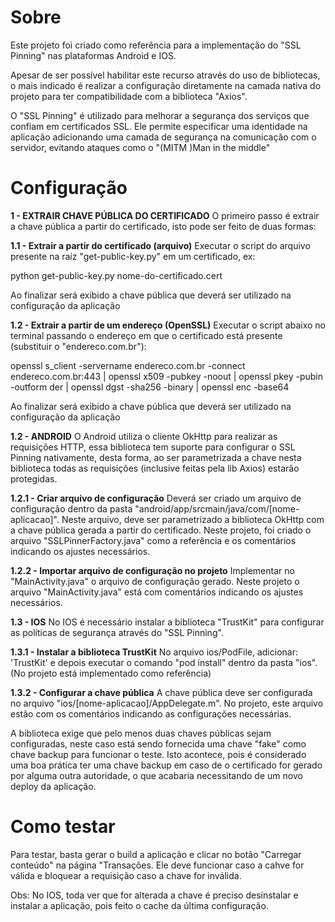 # Sobre

Este projeto foi criado como referência para a implementação do "SSL Pinning" nas plataformas Android e IOS.

Apesar de ser possível habilitar este recurso através do uso de bibliotecas, o mais indicado é realizar a configuração diretamente na camada nativa do projeto para ter compatibilidade com a biblioteca "Axios".

O "SSL Pinning" é utilizado para melhorar a segurança dos serviços que confiam em certificados SSL. Ele permite especificar uma identidade na aplicação adicionando uma camada de segurança na comunicação com o servidor, evitando ataques como o "(MITM )Man in the middle"

# Configuração
**1 - EXTRAIR CHAVE PÚBLICA DO CERTIFICADO**
O primeiro passo é extrair a chave pública a partir do certificado, isto pode ser feito de duas formas:

**1.1 -  Extrair a partir do certificado (arquivo)**
Executar o script do arquivo presente na raíz "get-public-key.py" em um certificado, ex:

python get-public-key.py nome-do-certificado.cert

Ao finalizar será exibido a chave pública que deverá ser utilizado na configuração da aplicação

**1.2 -  Extrair a partir de um endereço (OpenSSL)**
Executar o script abaixo no terminal passando o endereço em que o certificado está presente (substituir o "endereco.com.br"):

openssl s_client -servername endereco.com.br -connect endereco.com.br:443 | openssl x509 -pubkey -noout | openssl pkey -pubin -outform der | openssl dgst -sha256 -binary | openssl enc -base64

Ao finalizar será exibido a chave pública que deverá ser utilizado na configuração da aplicação


**1.2 - ANDROID**
O Android utiliza o cliente OkHttp para realizar as requisições HTTP, essa biblioteca tem suporte para configurar o SSL Pinning nativamente, desta forma, ao ser parametrizada a chave nesta biblioteca todas as requisições (inclusive feitas pela lib Axios) estarão protegidas.

**1.2.1 - Criar arquivo de configuração**
Deverá ser criado um arquivo de configuração dentro da pasta "android/app/srcmain/java/com/[nome-aplicacao]". Neste arquivo, deve ser parametrizado a biblioteca OkHttp com a chave pública gerada a partir do certificado. Neste projeto, foi criado o arquivo "SSLPinnerFactory.java" como a referência e os comentários indicando os ajustes necessários.

**1.2.2 - Importar arquivo de configuração no projeto**
Implementar no "MainActivity.java" o arquivo de configuração gerado. Neste projeto o arquivo "MainActivity.java" está com comentários indicando os ajustes necessários.

**1.3 - IOS**
No IOS é necessário instalar a biblioteca "TrustKit" para configurar as políticas de segurança através do "SSL Pinning".

**1.3.1 - Instalar a biblioteca TrustKit**
No arquivo ios/PodFile, adicionar: 'TrustKit' e depois executar o comando "pod install" dentro da pasta "ios". (No projeto está implementado como referência)

**1.3.2 - Configurar a chave pública**
A chave pública deve ser configurada no arquivo "ios/[nome-aplicacao]/AppDelegate.m". No projeto, este arquivo estão com os comentários indicando as configurações necessárias.

A biblioteca exige que pelo menos duas chaves públicas sejam configuradas, neste caso está sendo fornecida uma chave "fake" como chave backup para funcionar o teste. Isto acontece, pois é considerado uma boa prática ter uma chave backup em caso de o certificado for gerado por alguma outra autoridade, o que acabaria necessitando de um novo deploy da aplicação.

# Como testar

Para testar, basta gerar o build a aplicação e clicar no botão "Carregar conteúdo" na página "Transações. Ele deve funcionar caso a cahve for válida e bloquear a requisição caso a chave for inválida.

Obs: No IOS, toda ver que for alterada a chave é preciso desinstalar e instalar a aplicação, pois feito o cache da última configuração.